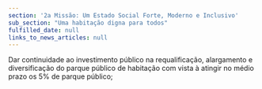 ```yaml
---
section: '2a Missão: Um Estado Social Forte, Moderno e Inclusivo'
sub_section: "Uma habitação digna para todos"
fulfilled_date: null
links_to_news_articles: null
---
```


Dar continuidade ao investimento público na requalificação, alargamento e diversificação do parque público de habitação com vista à atingir no médio prazo os 5% de parque público;